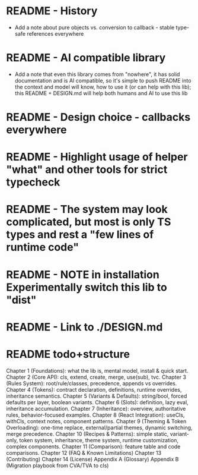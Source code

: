 # README - History

- Add a note about pure objects vs. conversion to callback - stable type-safe references everywhere

# README - AI compatible library

- Add a note that even this library comes from "nowhere", it has solid documentation and is AI compatible, so it's simple to push README into the context and model will know, how to use it (or can help with this lib); this README + DESIGN.md will help both humans and
AI to use this lib

# README - Design choice - callbacks everywhere

# README - Highlight usage of helper "what" and other tools for strict typecheck

# README - The system may look complicated, but most is only TS types and rest a "few lines of runtime code"




# README - NOTE in installation Experimentally switch this lib to "dist"

# README - Link to ./DESIGN.md

# README todo+structure

Chapter 1 (Foundations): what the lib is, mental model, install & quick start.
Chapter 2 (Core API): cls, extend, create, merge, use(sub), tvc.
Chapter 3 (Rules System): root/rule/classes, precedence, appends vs overrides.
Chapter 4 (Tokens): contract declaration, definitions, runtime overrides, inheritance semantics.
Chapter 5 (Variants & Defaults): string/bool, forced defaults per layer, boolean variants.
Chapter 6 (Slots): definition, lazy eval, inheritance accumulation.
Chapter 7 (Inheritance): overview, authoritative rules, behavior-focused examples.
Chapter 8 (React Integration): useCls, withCls, context notes, component patterns.
Chapter 9 (Theming & Token Overloading): one-time replace, external/partial themes, dynamic switching, merge precedence.
Chapter 10 (Recipes & Patterns): simple static, variant-only, token system, inheritance, theme system, runtime customization, complex components.
Chapter 11 (Comparison): feature table and code comparisons.
Chapter 12 (FAQ & Known Limitations)
Chapter 13 (Contributing)
Chapter 14 (License)
Appendix A (Glossary)
Appendix B (Migration playbook from CVA/TVA to cls)
